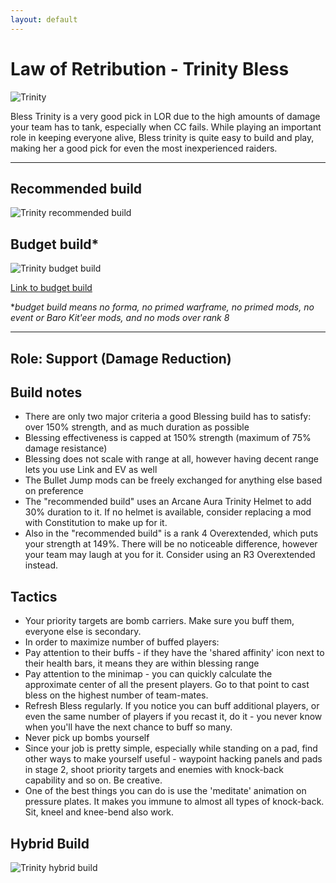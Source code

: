 ```yaml
---
layout: default
---
```

# Law of Retribution - Trinity Bless

![Trinity](http://i.imgur.com/xTe8O30.jpg?1)

Bless Trinity is a very good pick in LOR due to the high amounts of damage your team has to tank, especially when CC fails. While playing an important role in keeping everyone alive, Bless trinity is quite easy to build and play, making her a good pick for even the most inexperienced raiders.

* * *

## Recommended build

![Trinity recommended build](http://i.imgur.com/I1R5uAJ.png)

## Budget build*

![Trinity budget build](http://i.imgur.com/wIwGByd.png)

[Link to budget build](http://warframe-builder.com/Warframes/Builder/Trinity/t_30_0400040040_4-3-5-5-6-5-7-0-5-12-2-5-14-4-5-37-8-5-49-1-8-57-5-5-556-7-5_7-9-49-7-12-11-4-9-14-9-57-8-5-9-556-9-37-14-f-f_0/en/1-0-18)

*_budget build means no forma, no primed warframe, no primed mods, no event or Baro Kit'eer mods, and no mods over rank 8_

* * *

## Role: Support (Damage Reduction)

## Build notes

* There are only two major criteria a good Blessing build has to satisfy: over 150% strength, and as much duration as possible
* Blessing effectiveness is capped at 150% strength (maximum of 75% damage resistance)
* Blessing does not scale with range at all, however having decent range lets you use Link and EV as well
* The Bullet Jump mods can be freely exchanged for anything else based on preference
* The "recommended build" uses an Arcane Aura Trinity Helmet to add 30% duration to it. If no helmet is available, consider replacing a mod with Constitution to make up for it.
* Also in the "recommended build" is a rank 4 Overextended, which puts your strength at 149%. There will be no noticeable difference, however your team may laugh at you for it. Consider using an R3 Overextended instead.

## Tactics

* Your priority targets are bomb carriers. Make sure you buff them, everyone else is secondary.
* In order to maximize number of buffed players:
* Pay attention to their buffs - if they have the 'shared affinity' icon next to their health bars, it means they are within blessing range
* Pay attention to the minimap - you can quickly calculate the approximate center of all the present players. Go to that point to cast bless on the highest number of team-mates.
* Refresh Bless regularly. If you notice you can buff additional players, or even the same number of players if you recast it, do it - you never know when you'll have the next chance to buff so many.
* Never pick up bombs yourself
* Since your job is pretty simple, especially while standing on a pad, find other ways to make yourself useful - waypoint hacking panels and pads in stage 2, shoot priority targets and enemies with knock-back capability and so on. Be creative.
* One of the best things you can do is use the 'meditate' animation on pressure plates. It makes you immune to almost all types of knock-back. Sit, kneel and knee-bend also work.

## Hybrid Build

![Trinity hybrid build](http://i.imgur.com/HYyrIRe.png)
